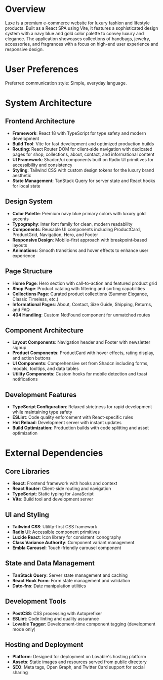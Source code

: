 # Overview

Luxe is a premium e-commerce website for luxury fashion and lifestyle products. Built as a React SPA using Vite, it features a sophisticated design system with a navy blue and gold color palette to convey luxury and elegance. The application showcases collections of handbags, jewelry, accessories, and fragrances with a focus on high-end user experience and responsive design.

# User Preferences

Preferred communication style: Simple, everyday language.

# System Architecture

## Frontend Architecture
- **Framework**: React 18 with TypeScript for type safety and modern development
- **Build Tool**: Vite for fast development and optimized production builds  
- **Routing**: React Router DOM for client-side navigation with dedicated pages for shop, collections, about, contact, and informational content
- **UI Framework**: Shadcn/ui components built on Radix UI primitives for accessibility and consistency
- **Styling**: Tailwind CSS with custom design tokens for the luxury brand aesthetic
- **State Management**: TanStack Query for server state and React hooks for local state

## Design System
- **Color Palette**: Premium navy blue primary colors with luxury gold accents
- **Typography**: Inter font family for clean, modern readability
- **Components**: Reusable UI components including ProductCard, ProductGrid, Navigation, Hero, and Footer
- **Responsive Design**: Mobile-first approach with breakpoint-based layouts
- **Animations**: Smooth transitions and hover effects to enhance user experience

## Page Structure
- **Home Page**: Hero section with call-to-action and featured product grid
- **Shop Page**: Product catalog with filtering and sorting capabilities
- **Collections Page**: Curated product collections (Summer Elegance, Classic Timeless, etc.)
- **Informational Pages**: About, Contact, Size Guide, Shipping, Returns, and FAQ
- **404 Handling**: Custom NotFound component for unmatched routes

## Component Architecture
- **Layout Components**: Navigation header and Footer with newsletter signup
- **Product Components**: ProductCard with hover effects, rating display, and action buttons
- **UI Components**: Comprehensive set from Shadcn including forms, modals, tooltips, and data tables
- **Utility Components**: Custom hooks for mobile detection and toast notifications

## Development Features
- **TypeScript Configuration**: Relaxed strictness for rapid development while maintaining type safety
- **ESLint**: Code quality enforcement with React-specific rules
- **Hot Reload**: Development server with instant updates
- **Build Optimization**: Production builds with code splitting and asset optimization

# External Dependencies

## Core Libraries
- **React**: Frontend framework with hooks and context
- **React Router**: Client-side routing and navigation
- **TypeScript**: Static typing for JavaScript
- **Vite**: Build tool and development server

## UI and Styling
- **Tailwind CSS**: Utility-first CSS framework
- **Radix UI**: Accessible component primitives
- **Lucide React**: Icon library for consistent iconography
- **Class Variance Authority**: Component variant management
- **Embla Carousel**: Touch-friendly carousel component

## State and Data Management
- **TanStack Query**: Server state management and caching
- **React Hook Form**: Form state management and validation
- **Date-fns**: Date manipulation utilities

## Development Tools
- **PostCSS**: CSS processing with Autoprefixer
- **ESLint**: Code linting and quality assurance
- **Lovable Tagger**: Development-time component tagging (development mode only)

## Hosting and Deployment
- **Platform**: Designed for deployment on Lovable's hosting platform
- **Assets**: Static images and resources served from public directory
- **SEO**: Meta tags, Open Graph, and Twitter Card support for social sharing